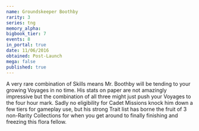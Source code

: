 ```yaml
---
name: Groundskeeper Boothby
rarity: 3
series: tng
memory_alpha:
bigbook_tier: 7
events: 8
in_portal: true
date: 11/06/2016
obtained: Post-Launch
mega: false
published: true
---
```


A very rare combination of Skills means Mr. Boothby will be tending to your growing Voyages in no time. His stats on paper are not amazingly impressive but the combination of all three might just push your Voyages to the four hour mark. Sadly no eligibility for Cadet Missions knock him down a few tiers for gameplay use, but his strong Trait list has borne the fruit of 3 non-Rarity Collections for when you get around to finally finishing and freezing this flora fellow.
